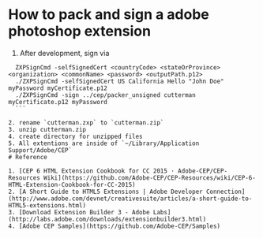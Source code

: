 # How to pack and sign a adobe photoshop extension

1. After development, sign via

  ```
	ZXPSignCmd -selfSignedCert <countryCode> <stateOrProvince> <organization> <commonName> <password> <outputPath.p12>
	./ZXPSignCmd -selfSignedCert US California Hello "John Doe" myPassword myCertificate.p12
    ./ZXPSignCmd -sign ../cep/packer_unsigned cutterman myCertificate.p12 myPassword
	```

2. rename `cutterman.zxp` to `cutterman.zip`
3. unzip cutterman.zip
4. create directory for unzipped files
5. All extentions are inside of `~/Library/Application Support/Adobe/CEP` 
# Reference

1. [CEP 6 HTML Extension Cookbook for CC 2015 · Adobe-CEP/CEP-Resources Wiki](https://github.com/Adobe-CEP/CEP-Resources/wiki/CEP-6-HTML-Extension-Cookbook-for-CC-2015)
2. [A Short Guide to HTML5 Extensions | Adobe Developer Connection](http://www.adobe.com/devnet/creativesuite/articles/a-short-guide-to-HTML5-extensions.html)
3. [Download Extension Builder 3 - Adobe Labs](http://labs.adobe.com/downloads/extensionbuilder3.html)
4. [Adobe CEP Samples](https://github.com/Adobe-CEP/Samples)

